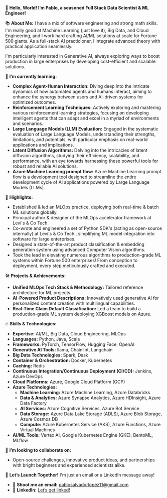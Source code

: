  🚀 **Hello, World! I’m Pablo, a seasoned Full Stack Data Scientist & ML Engineer!**

📚 **About Me:**
I have a mix of software engineering and strong math skills. I'm really good at Machine Learning (just love it), Big Data, and Cloud Engineering, and I work hard crafting AI/ML solutions at scale for Fortune 500 giants. As a full-stack AI practicioner, I integrate advanced theory with practical application seamlessly.

I'm particularly interested in Generative AI, always exploring ways to boost production in large enterprises by developing cost-efficient and scalable solutions.

🌱 **I’m currently learning:** 
- **Complex Agent-Human Interaction:** Diving deep into the intricate dynamics of how automated agents and humans interact, aiming to enhance the synergy between users and AI-driven systems for optimized outcomes.
- **Reinforcement Learning Techniques:** Actively exploring and mastering various reinforcement learning strategies, focusing on developing intelligent agents that can adapt and excel in a myriad of environments and scenarios.
- **Large Language Models (LLM) Evaluation:** Engaged in the systematic evaluation of Large Language Models, understanding their strengths, limitations, and potentials, with particular emphasis on real-world applications and implications.
- **Latent Diffusion Algorithms:** Delving into the intricacies of latent diffusion algorithms, studying their efficiency, scalability, and performance, with an eye towards harnessing these powerful tools for robust and reliable AI solutions.
- **Azure Machine Learning prompt flow:** Azure Machine Learning prompt flow is a development tool designed to streamline the entire development cycle of AI applications powered by Large Language Models (LLMs).

🌟 **Highlights:**
- Established & led an MLOps practice, deploying both real-time & batch ML solutions globally.
- Principal author & designer of the MLOps accelerator framework at Levi's & Co Tech.
- Co-wrote and engineered a set of Python SDK's (acting as open-source internally) at Levi's & Co Tech., simplifying ML model integration into software for large enterprises.
- Designed a state-of-the-art product classification & embedding generation system using advanced Computer Vision algorithms.
- Took the lead in elevating numerous algorithms to production-grade ML systems within Fortune 500 enterprises! From conception to deployment, every step meticulously crafted and executed.

🛠️ **Projects & Achievements:**
- **Unified MLOps Tech Stack & Methodology:** Tailored reference architecture for ML projects.
- **AI-Powered Product Descriptions:** Innovatively used generative AI for personalized content creation with multilingual capabilities.
- **Real-Time Claim Default Classification:** Led a team to build a production-grade ML system deploying XGBoost models on Azure.

🔥 **Skills & Technologies:**
- **Expertise:** AI/ML, Big Data, Cloud Engineering, MLOps
- **Languages:** Python, Java, Scala
- **Frameworks:** PyTorch, TensorFlow, Hugging Face, OpenAI
- **Generative AI Tools:** llama, Chainlint, Langchain
- **Big Data Technologies:** Spark, Dask
- **Container & Orchestration:** Docker, Kubernetes
- **Caching:** Redis
- **Continuous Integration/Continuous Deployment (CI/CD):** Jenkins, Azure DevOps
- **Cloud Platforms:** Azure, Google Cloud Platform (GCP)
- **Azure Technologies:** 
  - **Machine Learning:** Azure Machine Learning, Azure Databricks
  - **Data & Analytics:** Azure Synapse Analytics, Azure HDInsight, Azure Data Factory
  - **AI Services:** Azure Cognitive Services, Azure Bot Service
  - **Data Storage:** Azure Data Lake Storage (ADLS), Azure Blob Storage, Azure Cosmos DB
  - **Compute:** Azure Kubernetes Service (AKS), Azure Functions, Azure Virtual Machines
- **AI/ML Tools:** Vertex AI, Google Kubernetes Engine (GKE), BentoML, MLflow

👯 **I’m looking to collaborate on:** 
- Open-source challenges, innovative product ideas, and partnerships with bright beginners and experienced scientists alike.

🚀 **Let’s Launch Together!**
I'm just an email or a LinkedIn message away!

- 💌 **Shoot me an email:** [pablosalvadorlopez11@gmail.com](mailto:pablosalvadorlopez11@gmail.com)
- 🔗 **LinkedIn:** [Let’s get linked!](https://www.linkedin.com/in/pablosalvadorlopez/?locale=en_US)
